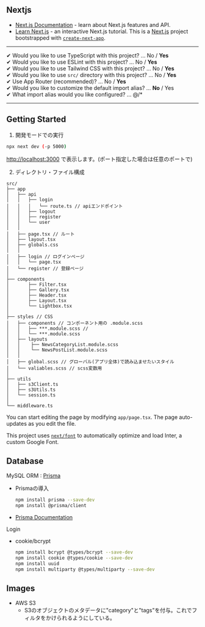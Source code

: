 ## Nextjs
- [Next.js Documentation](https://nextjs.org/docs) - learn about Next.js features and API.
- [Learn Next.js](https://nextjs.org/learn) - an interactive Next.js tutorial.
  This is a [Next.js](https://nextjs.org/) project bootstrapped with [`create-next-app`](https://github.com/vercel/next.js/tree/canary/packages/create-next-app).

--------------------------------

✔ Would you like to use TypeScript with this project? … No / **Yes**  
✔ Would you like to use ESLint with this project? … No / **Yes**  
✔ Would you like to use Tailwind CSS with this project? … No / **Yes**  
✔ Would you like to use `src/` directory with this project? … No / **Yes**  
✔ Use App Router (recommended)? … No / **Yes**  
✔ Would you like to customize the default import alias? … **No** / Yes  
✔ What import alias would you like configured? … @/*  

-----------------------------------

## Getting Started

1. 開発モードでの実行

```bash
npx next dev (-p 5000)
```
[http://localhost:3000](http://localhost:3000) で表示します。(ポート指定した場合は任意のポートで)

2. ディレクトリ・ファイル構成

```
src/
├── app
│   ├── api
│   │   ├── login  
│   │   │   └── route.ts // apiエンドポイント
│   │   ├── logout
│   │   ├── register
│   │   └── user
│   │
│   ├── page.tsx // ルート
│   ├── layout.tsx
│   ├── globals.css
│   │
│   ├── login // ログインページ
│   │   └── page.tsx 
│   └── register // 登録ページ
│   
├── components   
│       ├── Filter.tsx
│       ├── Gallery.tsx
│       ├── Header.tsx
│       ├── Layout.tsx
│       └── Lightbox.tsx
│       
├── styles // CSS
│   ├── components // コンポーネント用の .module.scss
│   │   ├── ***.module.scss //
│   │   └── ***.module.scss 
│   ├── layouts
│   │    ├── NewsCategoryList.module.scss
│   │    └── NewsPostList.module.scss
│   │    
│   ├── global.scss // グローバル(アプリ全体)で読み込ませたいスタイル
│   └── valiables.scss // scss変数用
│
├── utils
│   ├── s3Client.ts
│   ├── s3Utils.ts
│   └── session.ts
│
└── middleware.ts
```
You can start editing the page by modifying `app/page.tsx`. The page auto-updates as you edit the file.

This project uses [`next/font`](https://nextjs.org/docs/basic-features/font-optimization) to automatically optimize and load Inter, a custom Google Font.

## Database

MySQL
ORM : [Prisma](https://prisma.io)
  - Prismaの導入
    ```bash
    npm install prisma --save-dev
    npm install @prisma/client
    ```
  - [Prisma Documentation](https://prisma.io/docs) 

Login
  - cookie/bcrypt
    ```bash
    npm install bcrypt @types/bcrypt --save-dev
    npm install cookie @types/cookie --save-dev
    npm install uuid
    npm install multiparty @types/multiparty --save-dev
    ```

## Images
  - AWS S3
    * S3のオブジェクトのメタデータに"category"と"tags"を付与。これでフィルタをかけられるようにしている。
